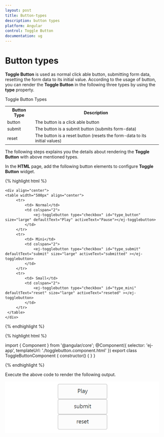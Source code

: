 ```yaml
---
layout: post
title: Button-types
description: button types
platform: Angular
control: Toggle Button
documentation: ug
---
```


# Button types

**Toggle Button** is used as normal click able button, submitting form data, resetting the form data to its initial value. According to the usage of button, you can render the **Toggle Button** in the following three types by using the **type** property.

Toggle Button Types

<table>
<tr>
<th>Button Type</th><th>Description</th></tr><tr><td>
button</td><td>
The button is a click able button </td></tr>
<tr>
<td>
submit</td><td>
The button is a submit button (submits form-data)</td></tr>
<tr>
<td>
reset</td><td>
The button is a reset button (resets the form-data to its initial values)</td></tr>
</table>


The following steps explains you the details about rendering the **Toggle Button** with above mentioned types. 

In the **HTML** page, add the following button elements to configure **Toggle Button** widget.


{% highlight html %}

    <div align="center">
    <table width="500px" align="center"> 
         <tr>
             <td> Normal</td>
             <td colspan="2">
                 <ej-togglebutton type="checkbox" id="type_button"  size="large" defaultText="Play" activeText="Pause"></ej-togglebutton>
             </td>
         </tr>
         <tr>
             <td> Mini</td>
             <td colspan="2">
                 <ej-togglebutton type="checkbox" id="type_submit"  defaultText="submit" size="large" activeText="submitted" ></ej-togglebutton>
             </td>
         </tr>
         <tr>
             <td> Small</td>
             <td colspan="2">
                 <ej-togglebutton type="checkbox" id="type_mini"  defaultText="reset" size="large" activeText="reseted" ></ej-togglebutton>
             </td>
         </tr>
     </table>
    </div>
	
{% endhighlight %}

{% highlight html %}

import { Component } from '@angular/core';
@Component({
    selector: 'ej-app',
    templateUrl: './togglebutton.component.html'
})
export class ToggleButtonComponent {
    constructor() {
    }
}

{% endhighlight %}

Execute the above code to render the following output.

![](/Angular/ToggleButton/Button-types_images/Button-types_img1.png) 


